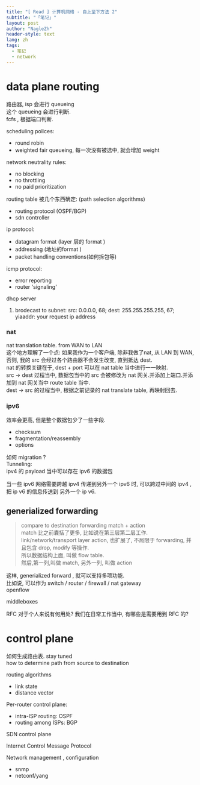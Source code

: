 ```yaml
---
title: "[ Read ] 计算机网络 - 自上至下方法 2"
subtitle: "「笔记」"
layout: post
author: "NagleZh"
header-style: text
lang: zh
tags:
  - 笔记
  - network
---
```



# data plane routing 

路由器, isp 会进行 queueing  
这个 queueing 会进行判断.  
fcfs , 根据端口判断.  

scheduling polices: 
- round robin
- weighted fair queueing, 每一次没有被选中, 就会增加 weight 

network neutrality rules:
- no blocking
- no throttling 
- no paid prioritization 

routing table 被几个东西确定:
(path selection algorithms)
- routing protocol (OSPF/BGP)
- sdn controller

ip protocol:
- datagram format (layer 层的 format )
- addressing (地址的format )
- packet handling conventions(如何拆包等)

icmp protocol:
- error reporting
- router 'signaling'


dhcp server 
1. brodecast to subnet: src: 0.0.0.0, 68; dest: 255.255.255.255, 67; yiaaddr: your request ip address

### nat
nat translation table. from WAN to LAN  
这个地方理解了一个点: 如果我作为一个客户端, 除非我做了nat, 从 LAN 到 WAN, 否则, 我的 src 会经过各个路由器不会发生改变, 直到抵达 dest.  
nat 的转换关键在于, dest + port 可以在 nat table 当中进行一一映射.  
src -> dest 过程当中, 数据包当中的 src 会被修改为 nat 网关.并添加上端口.并添加到 nat 网关当中 route table 当中.  
dest -> src 的过程当中, 根据之前记录的 nat translate table, 再映射回去.  


### ipv6  
效率会更高, 但是整个数据包少了一些字段.  
- checksum 
- fragmentation/reassembly
- options

如何 migration ?  
Tunneling:  
ipv4 的 payload 当中可以存在 ipv6 的数据包  

当一些 ipv6 网络需要跨越 ipv4 传递到另外一个 ipv6 时, 可以跨过中间的 ipv4 , 把 ip v6 的信息传送到 另外一个 ip v6.  

## generialized forwarding
> compare to destination forwarding
match + action   
match 比之前囊括了更多, 比如说在第三层第二层工作.  link/network/transport layer
action, 也扩展了, 不局限于 forwarding, 并且包含 drop, modify 等操作.  
所以数据结构上面, 叫做 flow table.   
然后,第一列,叫做 match, 另外一列, 叫做 action  

这样, generialized forward , 就可以支持多项功能.  
比如说, 可以作为 switch / router / firewall / nat gateway  
openflow  

middleboxes

RFC 对于个人来说有何用处? 我们在日常工作当中, 有哪些是需要用到 RFC 的?  


# control plane
如何生成路由表.
stay tuned  
how to determine path from source to destination  

routing algorithms
- link state 
- distance vector

Per-router control plane:
- intra-ISP routing: OSPF
- routing among ISPs: BGP

SDN control plane

Internet Control Message Protocol

Network management , configuration
- snmp
- netconf/yang
